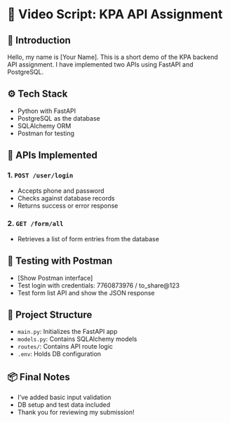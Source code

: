 
# 🎥 Video Script: KPA API Assignment

## 👋 Introduction
Hello, my name is [Your Name]. This is a short demo of the KPA backend API assignment. I have implemented two APIs using FastAPI and PostgreSQL.

## ⚙️ Tech Stack
- Python with FastAPI
- PostgreSQL as the database
- SQLAlchemy ORM
- Postman for testing

## 🚀 APIs Implemented

### 1. `POST /user/login`
- Accepts phone and password
- Checks against database records
- Returns success or error response

### 2. `GET /form/all`
- Retrieves a list of form entries from the database

## 🧪 Testing with Postman
- [Show Postman interface]
- Test login with credentials: 7760873976 / to_share@123
- Test form list API and show the JSON response

## 📁 Project Structure
- `main.py`: Initializes the FastAPI app
- `models.py`: Contains SQLAlchemy models
- `routes/`: Contains API route logic
- `.env`: Holds DB configuration

## 📦 Final Notes
- I’ve added basic input validation
- DB setup and test data included
- Thank you for reviewing my submission!
